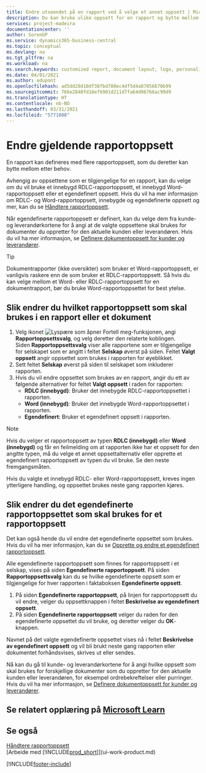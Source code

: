 ```yaml
---
title: Endre utseendet på en rapport ved å velge et annet oppsett | Microsoft-dokumentasjon
description: Du kan bruke ulike oppsett for en rapport og bytte mellom oppsett for å endre utseendet på den.
services: project-madeira
documentationcenter: ''
author: SorenGP
ms.service: dynamics365-business-central
ms.topic: conceptual
ms.devlang: na
ms.tgt_pltfrm: na
ms.workload: na
ms.search.keywords: customized report, document layout, logo, personalize
ms.date: 04/01/2021
ms.author: edupont
ms.openlocfilehash: ad5dd28d10df38fbd780ec4df5d4a87056670b99
ms.sourcegitcommit: 766e2840fd16efb901d211d7fa64d96766ac99d9
ms.translationtype: HT
ms.contentlocale: nb-NO
ms.lasthandoff: 03/31/2021
ms.locfileid: "5771088"
---
```

# <a name="change-the-current-report-layout"></a>Endre gjeldende rapportoppsett
En rapport kan defineres med flere rapportoppsett, som du deretter kan bytte mellom etter behov.

Avhengig av oppsettene som er tilgjengelige for en rapport, kan du velge om du vil bruke et innebygd RDLC-rapportoppsett, et innebygd Word-rapportoppsett eller et egendefinert oppsett. Hvis du vil ha mer informasjon om RDLC- og Word-rapportoppsett, innebygde og egendefinerte oppsett og mer, kan du se [Håndtere rapportoppsett](ui-manage-report-layouts.md).

Når egendefinerte rapportoppsett er definert, kan du velge dem fra kunde- og leverandørkortene for å angi at de valgte oppsettene skal brukes for dokumenter du oppretter for den aktuelle kunden eller leverandøren. Hvis du vil ha mer informasjon, se [Definere dokumentoppsett for kunder og leverandører](ui-define-customer-vendor-document-layouts.md).

> [!TIP]  
> Dokumentrapporter (ikke oversikter) som bruker et Word-rapportoppsett, er vanligvis raskere enn de som bruker et RDLC-rapportoppsett. Så hvis du kan velge mellom et Word- eller RDLC-rapportoppsett for en dokumentrapport, bør du bruke Word-rapportoppsettet for best ytelse.

## <a name="to-change-which-report-layout-to-use-for-a-report-or-document"></a>Slik endrer du hvilket rapportoppsett som skal brukes i en rapport eller et dokument
1. Velg ikonet ![Lyspære som åpner Fortell meg-funksjonen](media/ui-search/search_small.png "Fortell hva du vil gjøre"), angi **Rapportoppsettsvalg**, og velg deretter den relaterte koblingen.  
   Siden **Rapportoppsettsvalg** viser alle rapportene som er tilgjengelige for selskapet som er angitt i feltet **Selskap** øverst på siden. Feltet **Valgt oppsett** angir oppsettet som brukes i rapporten for øyeblikket.
2. Sett feltet **Selskap** øverst på siden til selskapet som inkluderer rapporten.
3. Hvis du vil endre oppsettet som brukes av en rapport, angir du ett av følgende alternativer for feltet **Valgt oppsett** i raden for rapporten:
   * **RDLC (innebygd)**: Bruker det innebygde RDLC-rapportoppsettet i rapporten.
   * **Word (innebygd)**: Bruker det innebygde Word-rapportoppsettet i rapporten.
   * **Egendefinert**: Bruker et egendefinert oppsett i rapporten.  

> [!NOTE]
> Hvis du velger et rapportoppsett av typen **RDLC (innebygd)** eller **Word (innebygd)** og får en feilmelding om at rapporten ikke har et oppsett for den angitte typen, må du velge et annet oppsettalternativ eller opprette et egendefinert rapportoppsett av typen du vil bruke. Se den neste fremgangsmåten.

Hvis du valgte et innebygd RDLC- eller Word-rapportoppsett, kreves ingen ytterligere handling, og oppsettet brukes neste gang rapporten kjøres.

## <a name="to-change-the-custom-layout-to-use-for-a-report-layout"></a>Slik endrer du det egendefinerte rapportoppsettet som skal brukes for et rapportoppsett
Det kan også hende du vil endre det egendefinerte oppsettet som brukes. Hvis du vil ha mer informasjon, kan du se [Opprette og endre et egendefinert rapportoppsett](ui-how-create-custom-report-layout.md).

Alle egendefinerte rapportoppsett som finnes for rapportoppsett i et selskap, vises på siden **Egendefinerte rapportoppsett**. På siden **Rapportoppsettsvalg** kan du se hvilke egendefinerte oppsett som er tilgjengelige for hver rapporten i faktaboksen **Egendefinerte oppsett**.

1. På siden **Egendefinerte rapportoppsett**, på linjen for rapportoppsett du vil endre, velger du oppsettknappen i feltet **Beskrivelse av egendefinert oppsett**.
2. På siden **Egendefinerte rapportoppsett** velger du raden for den egendefinerte oppsettet du vil bruke, og deretter velger du **OK**-knappen.

Navnet på det valgte egendefinerte oppsettet vises nå i feltet **Beskrivelse av egendefinert oppsett** og vil bli brukt neste gang rapporten eller dokumentet forhåndsvises, skrives ut eller sendes.

Nå kan du gå til kunde- og leverandørkortene for å angi hvilke oppsett som skal brukes for forskjellige dokumenter som du oppretter for den aktuelle kunden eller leverandøren, for eksempel ordrebekreftelser eller purringer. Hvis du vil ha mer informasjon, se [Definere dokumentoppsett for kunder og leverandører](ui-define-customer-vendor-document-layouts.md).

## <a name="see-related-training-at-microsoft-learn"></a>Se relatert opplæring på [Microsoft Learn](/learn/modules/change-documents-dynamics-365-business-central/index)

## <a name="see-also"></a>Se også
[Håndtere rapportoppsett](ui-manage-report-layouts.md)  
[Arbeide med [!INCLUDE[prod_short](includes/prod_short.md)]](ui-work-product.md)


[!INCLUDE[footer-include](includes/footer-banner.md)]